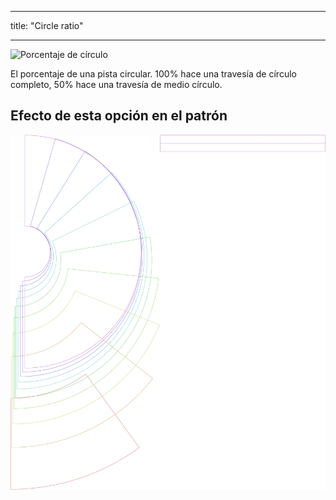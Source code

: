 - - -
title: "Circle ratio"
- - -

![Porcentaje de círculo](circleratio.svg)

El porcentaje de una pista circular. 100% hace una travesía de círculo completo, 50% hace una travesía de medio círculo.

## Efecto de esta opción en el patrón

![Esta imagen muestra el efecto de esta opción superponiendo varias variantes que tienen un valor diferente para esta opción](sandy_circleratio_sample.svg "Effect of this option on the pattern")
